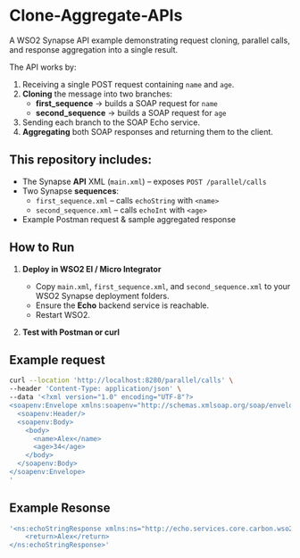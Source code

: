 # Clone-Aggregate-APIs
A WSO2 Synapse API example demonstrating request cloning, parallel calls, and response aggregation into a single result.

The API works by:
1. Receiving a single POST request containing `name` and `age`.
2. **Cloning** the message into two branches:
   - **first_sequence** → builds a SOAP request for `name`
   - **second_sequence** → builds a SOAP request for `age`
3. Sending each branch to the SOAP Echo service.
4. **Aggregating** both SOAP responses and returning them to the client.

## This repository includes:

- The Synapse **API** XML (`main.xml`) – exposes `POST /parallel/calls`
- Two Synapse **sequences**:
  - `first_sequence.xml` – calls `echoString` with `<name>`
  - `second_sequence.xml` – calls `echoInt` with `<age>`
- Example Postman request & sample aggregated response

## How to Run

1. **Deploy in WSO2 EI / Micro Integrator**  
   - Copy `main.xml`, `first_sequence.xml`, and `second_sequence.xml` to your WSO2 Synapse deployment folders.  
   - Ensure the **Echo** backend service is reachable.
   - Restart WSO2.

2. **Test with Postman or curl**

## Example request
```bash
curl --location 'http://localhost:8280/parallel/calls' \
--header 'Content-Type: application/json' \
--data '<?xml version="1.0" encoding="UTF-8"?>
<soapenv:Envelope xmlns:soapenv="http://schemas.xmlsoap.org/soap/envelope/">
  <soapenv:Header/>
  <soapenv:Body>
    <body>
      <name>Alex</name>
      <age>34</age>
    </body>
  </soapenv:Body>
</soapenv:Envelope>
'
```

## Example Resonse
```bash
'<ns:echoStringResponse xmlns:ns="http://echo.services.core.carbon.wso2.org">
    <return>Alex</return>
</ns:echoStringResponse>'
